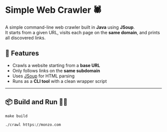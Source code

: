 # Simple Web Crawler 🕷️

A simple command-line web crawler built in **Java** using **JSoup**.  
It starts from a given URL, visits each page on the **same domain**, and prints all discovered links.

## 🚀 Features
- Crawls a website starting from a **base URL**
- Only follows links on the **same subdomain**
- Uses [JSoup](https://jsoup.org/) for HTML parsing
- Runs as a **CLI tool** with a clean wrapper script

---

## 📦 Build and Run 🏃🏻

```shell
make build
```

```shell
./crawl https://monzo.com
```
